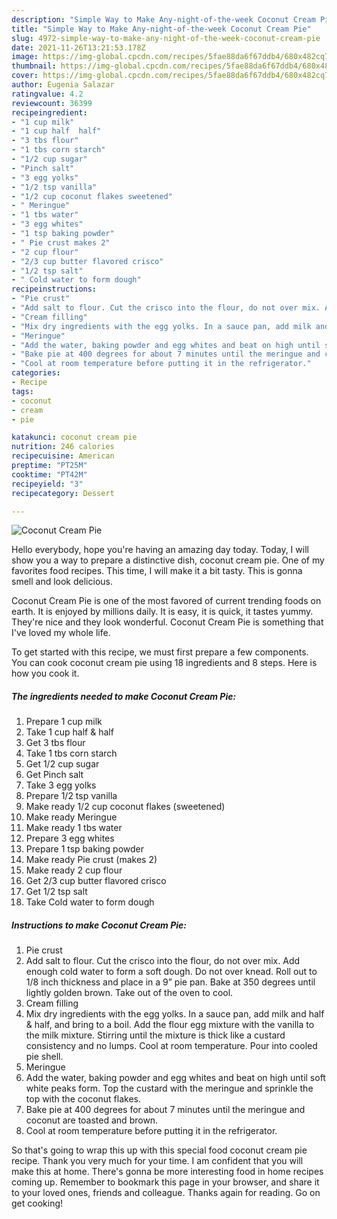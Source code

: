 ```yaml
---
description: "Simple Way to Make Any-night-of-the-week Coconut Cream Pie"
title: "Simple Way to Make Any-night-of-the-week Coconut Cream Pie"
slug: 4972-simple-way-to-make-any-night-of-the-week-coconut-cream-pie
date: 2021-11-26T13:21:53.178Z
image: https://img-global.cpcdn.com/recipes/5fae88da6f67ddb4/680x482cq70/coconut-cream-pie-recipe-main-photo.jpg
thumbnail: https://img-global.cpcdn.com/recipes/5fae88da6f67ddb4/680x482cq70/coconut-cream-pie-recipe-main-photo.jpg
cover: https://img-global.cpcdn.com/recipes/5fae88da6f67ddb4/680x482cq70/coconut-cream-pie-recipe-main-photo.jpg
author: Eugenia Salazar
ratingvalue: 4.2
reviewcount: 36399
recipeingredient:
- "1 cup milk"
- "1 cup half  half"
- "3 tbs flour"
- "1 tbs corn starch"
- "1/2 cup sugar"
- "Pinch salt"
- "3 egg yolks"
- "1/2 tsp vanilla"
- "1/2 cup coconut flakes sweetened"
- " Meringue"
- "1 tbs water"
- "3 egg whites"
- "1 tsp baking powder"
- " Pie crust makes 2"
- "2 cup flour"
- "2/3 cup butter flavored crisco"
- "1/2 tsp salt"
- " Cold water to form dough"
recipeinstructions:
- "Pie crust"
- "Add salt to flour. Cut the crisco into the flour, do not over mix. Add enough cold water to form a soft dough. Do not over knead. Roll out to 1/8 inch thickness and place in a 9” pie pan. Bake at 350 degrees until lightly golden brown. Take out of the oven to cool."
- "Cream filling"
- "Mix dry ingredients with the egg yolks. In a sauce pan, add milk and half &amp; half, and bring to a boil. Add the flour egg mixture with the vanilla to the milk mixture. Stirring until the mixture is thick like a custard consistency and no lumps. Cool at room temperature. Pour into cooled pie shell."
- "Meringue"
- "Add the water, baking powder and egg whites and beat on high until soft white peaks form. Top the custard with the meringue and sprinkle the top with the coconut flakes."
- "Bake pie at 400 degrees for about 7 minutes until the meringue and coconut are toasted and brown."
- "Cool at room temperature before putting it in the refrigerator."
categories:
- Recipe
tags:
- coconut
- cream
- pie

katakunci: coconut cream pie 
nutrition: 246 calories
recipecuisine: American
preptime: "PT25M"
cooktime: "PT42M"
recipeyield: "3"
recipecategory: Dessert

---
```



![Coconut Cream Pie](https://img-global.cpcdn.com/recipes/5fae88da6f67ddb4/680x482cq70/coconut-cream-pie-recipe-main-photo.jpg)

Hello everybody, hope you're having an amazing day today. Today, I will show you a way to prepare a distinctive dish, coconut cream pie. One of my favorites food recipes. This time, I will make it a bit tasty. This is gonna smell and look delicious.

Coconut Cream Pie is one of the most favored of current trending foods on earth. It is enjoyed by millions daily. It is easy, it is quick, it tastes yummy. They're nice and they look wonderful. Coconut Cream Pie is something that I've loved my whole life.




To get started with this recipe, we must first prepare a few components. You can cook coconut cream pie using 18 ingredients and 8 steps. Here is how you cook it.

<!--inarticleads1-->

##### The ingredients needed to make Coconut Cream Pie:

1. Prepare 1 cup milk
1. Take 1 cup half &amp; half
1. Get 3 tbs flour
1. Take 1 tbs corn starch
1. Get 1/2 cup sugar
1. Get Pinch salt
1. Take 3 egg yolks
1. Prepare 1/2 tsp vanilla
1. Make ready 1/2 cup coconut flakes (sweetened)
1. Make ready  Meringue
1. Make ready 1 tbs water
1. Prepare 3 egg whites
1. Prepare 1 tsp baking powder
1. Make ready  Pie crust (makes 2)
1. Make ready 2 cup flour
1. Get 2/3 cup butter flavored crisco
1. Get 1/2 tsp salt
1. Take  Cold water to form dough




<!--inarticleads2-->

##### Instructions to make Coconut Cream Pie:

1. Pie crust
1. Add salt to flour. Cut the crisco into the flour, do not over mix. Add enough cold water to form a soft dough. Do not over knead. Roll out to 1/8 inch thickness and place in a 9” pie pan. Bake at 350 degrees until lightly golden brown. Take out of the oven to cool.
1. Cream filling
1. Mix dry ingredients with the egg yolks. In a sauce pan, add milk and half &amp; half, and bring to a boil. Add the flour egg mixture with the vanilla to the milk mixture. Stirring until the mixture is thick like a custard consistency and no lumps. Cool at room temperature. Pour into cooled pie shell.
1. Meringue
1. Add the water, baking powder and egg whites and beat on high until soft white peaks form. Top the custard with the meringue and sprinkle the top with the coconut flakes.
1. Bake pie at 400 degrees for about 7 minutes until the meringue and coconut are toasted and brown.
1. Cool at room temperature before putting it in the refrigerator.




So that's going to wrap this up with this special food coconut cream pie recipe. Thank you very much for your time. I am confident that you will make this at home. There's gonna be more interesting food in home recipes coming up. Remember to bookmark this page in your browser, and share it to your loved ones, friends and colleague. Thanks again for reading. Go on get cooking!

